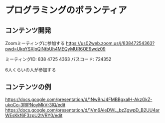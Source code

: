 # プログラミングのボランティア

## コンテンツ開発

Zoomミーティングに参加する
https://us02web.zoom.us/j/83847254363?pwd=UkpYSXlpQlNtbUh4MEQyMUR6OE9wdz09

ミーティングID: 838 4725 4363
パスコード: 724352

6人くらいの人が参加する

## コンテンツの例

https://docs.google.com/presentation/d/1NwBnJ4FMBBgxalH-AkzGkZ-ukqCo-3RlPNoyMkVr3lQ/edit
https://docs.google.com/presentation/d/1Vm6AieDWL_bzZgwpD_B2UU4arWEsKkf6F3zpU2tVRY0/edit
